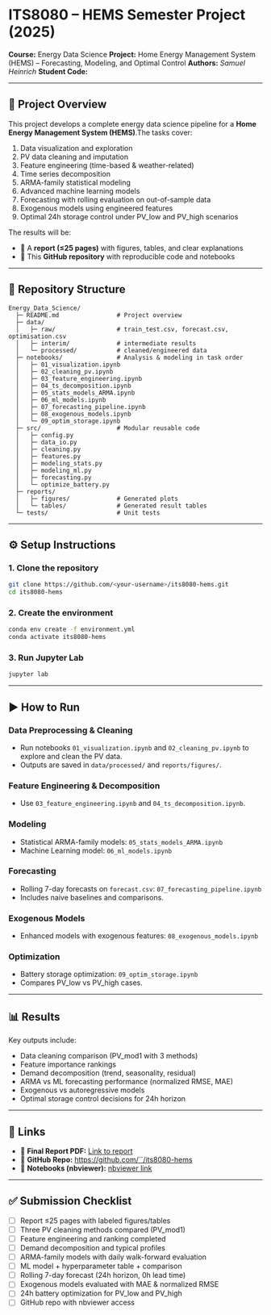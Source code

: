 # ITS8080 – HEMS Semester Project (2025)

**Course:** Energy Data Science
**Project:** Home Energy Management System (HEMS) – Forecasting, Modeling, and Optimal Control
**Authors:** *Samuel Heinrich*
**Student Code:** 

---

## 📖 Project Overview

This project develops a complete energy data science pipeline for a **Home Energy Management System (HEMS)**.The tasks cover:

1. Data visualization and exploration
2. PV data cleaning and imputation
3. Feature engineering (time-based & weather-related)
4. Time series decomposition
5. ARMA-family statistical modeling
6. Advanced machine learning models
7. Forecasting with rolling evaluation on out-of-sample data
8. Exogenous models using engineered features
9. Optimal 24h storage control under PV_low and PV_high scenarios

The results will be:

- 📄 A **report (≤25 pages)** with figures, tables, and clear explanations
- 📂 This **GitHub repository** with reproducible code and notebooks

---

## 📂 Repository Structure

```
Energy_Data_Science/
  ├─ README.md                # Project overview
  ├─ data/
  │   ├─ raw/                 # train_test.csv, forecast.csv, optimisation.csv
  │   ├─ interim/             # intermediate results
  │   └─ processed/           # cleaned/engineered data
  ├─ notebooks/               # Analysis & modeling in task order
  │   ├─ 01_visualization.ipynb
  │   ├─ 02_cleaning_pv.ipynb
  │   ├─ 03_feature_engineering.ipynb
  │   ├─ 04_ts_decomposition.ipynb
  │   ├─ 05_stats_models_ARMA.ipynb
  │   ├─ 06_ml_models.ipynb
  │   ├─ 07_forecasting_pipeline.ipynb
  │   ├─ 08_exogenous_models.ipynb
  │   └─ 09_optim_storage.ipynb
  ├─ src/                     # Modular reusable code
  │   ├─ config.py
  │   ├─ data_io.py
  │   ├─ cleaning.py
  │   ├─ features.py
  │   ├─ modeling_stats.py
  │   ├─ modeling_ml.py
  │   ├─ forecasting.py
  │   └─ optimize_battery.py
  ├─ reports/
  │   ├─ figures/             # Generated plots
  │   └─ tables/              # Generated result tables
  └─ tests/                   # Unit tests
```

---

## ⚙️ Setup Instructions

### 1. Clone the repository

```bash
git clone https://github.com/<your-username>/its8080-hems.git
cd its8080-hems
```

### 2. Create the environment

```bash
conda env create -f environment.yml
conda activate its8080-hems
```

### 3. Run Jupyter Lab

```bash
jupyter lab
```

---

## ▶️ How to Run

### Data Preprocessing & Cleaning

- Run notebooks `01_visualization.ipynb` and `02_cleaning_pv.ipynb` to explore and clean the PV data.
- Outputs are saved in `data/processed/` and `reports/figures/`.

### Feature Engineering & Decomposition

- Use `03_feature_engineering.ipynb` and `04_ts_decomposition.ipynb`.

### Modeling

- Statistical ARMA-family models: `05_stats_models_ARMA.ipynb`
- Machine Learning model: `06_ml_models.ipynb`

### Forecasting

- Rolling 7-day forecasts on `forecast.csv`: `07_forecasting_pipeline.ipynb`
- Includes naive baselines and comparisons.

### Exogenous Models

- Enhanced models with exogenous features: `08_exogenous_models.ipynb`

### Optimization

- Battery storage optimization: `09_optim_storage.ipynb`
- Compares PV_low vs PV_high cases.

---

## 📊 Results

Key outputs include:

- Data cleaning comparison (PV_mod1 with 3 methods)
- Feature importance rankings
- Demand decomposition (trend, seasonality, residual)
- ARMA vs ML forecasting performance (normalized RMSE, MAE)
- Exogenous vs autoregressive models
- Optimal storage control decisions for 24h horizon

---

## 🔗 Links

- 📘 **Final Report PDF:** [Link to report](#)
- 📂 **GitHub Repo:** [https://github.com/`<your-username>`/its8080-hems](https://github.com/<your-username>/its8080-hems)
- 📓 **Notebooks (nbviewer):** [nbviewer link](#)

---

## ✅ Submission Checklist

- [ ] Report ≤25 pages with labeled figures/tables
- [ ] Three PV cleaning methods compared (PV_mod1)
- [ ] Feature engineering and ranking completed
- [ ] Demand decomposition and typical profiles
- [ ] ARMA-family models with daily walk-forward evaluation
- [ ] ML model + hyperparameter table + comparison
- [ ] Rolling 7-day forecast (24h horizon, 0h lead time)
- [ ] Exogenous models evaluated with MAE & normalized RMSE
- [ ] 24h battery optimization for PV_low and PV_high
- [ ] GitHub repo with nbviewer access
